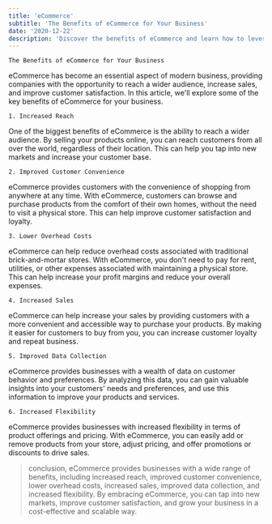 ```yaml
---
title: 'eCommerce'
subtitle: 'The Benefits of eCommerce for Your Business'
date: '2020-12-22'
description: 'Discover the benefits of eCommerce and learn how to leverage them to grow your business. Our expert tips and best practices cover everything from choosing the right eCommerce platform and setting up your online store to optimizing your product pages and driving traffic to your website. Learn how to increase your online sales, reach new customers, and improve customer experience with eCommerce. Discover the latest trends in online shopping and learn how to apply them to your eCommerce strategy to achieve your business goals.'
---
```


```
The Benefits of eCommerce for Your Business
```

eCommerce has become an essential aspect of modern business, providing companies with the opportunity to reach a wider audience, increase sales, and improve customer satisfaction. In this article, we'll explore some of the key benefits of eCommerce for your business.

```
1. Increased Reach
```

One of the biggest benefits of eCommerce is the ability to reach a wider audience. By selling your products online, you can reach customers from all over the world, regardless of their location. This can help you tap into new markets and increase your customer base.

```
2. Improved Customer Convenience
```

eCommerce provides customers with the convenience of shopping from anywhere at any time. With eCommerce, customers can browse and purchase products from the comfort of their own homes, without the need to visit a physical store. This can help improve customer satisfaction and loyalty.

```
3. Lower Overhead Costs
```

eCommerce can help reduce overhead costs associated with traditional brick-and-mortar stores. With eCommerce, you don't need to pay for rent, utilities, or other expenses associated with maintaining a physical store. This can help increase your profit margins and reduce your overall expenses.

```
4. Increased Sales
```

eCommerce can help increase your sales by providing customers with a more convenient and accessible way to purchase your products. By making it easier for customers to buy from you, you can increase customer loyalty and repeat business.

```
5. Improved Data Collection
```

eCommerce provides businesses with a wealth of data on customer behavior and preferences. By analyzing this data, you can gain valuable insights into your customers' needs and preferences, and use this information to improve your products and services.

```
6. Increased Flexibility
```

eCommerce provides businesses with increased flexibility in terms of product offerings and pricing. With eCommerce, you can easily add or remove products from your store, adjust pricing, and offer promotions or discounts to drive sales.

> conclusion, eCommerce provides businesses with a wide range of benefits, including increased reach, improved customer convenience, lower overhead costs, increased sales, improved data collection, and increased flexibility. By embracing eCommerce, you can tap into new markets, improve customer satisfaction, and grow your business in a cost-effective and scalable way.

